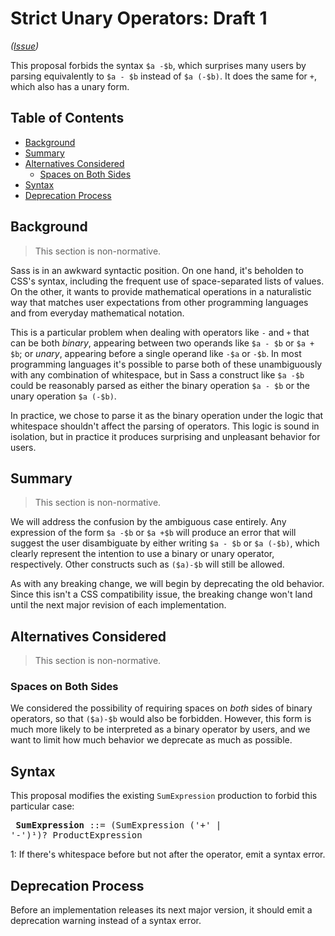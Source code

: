 # Strict Unary Operators: Draft 1

*([Issue](https://github.com/sass/sass/issues/1912))*

This proposal forbids the syntax `$a -$b`, which surprises many users by parsing
equivalently to `$a - $b` instead of `$a (-$b)`. It does the same for `+`, which
also has a unary form.

## Table of Contents

* [Background](#background)
* [Summary](#summary)
* [Alternatives Considered](#alternatives-considered)
  * [Spaces on Both Sides](#spaces-on-both-sides)
* [Syntax](#syntax)
* [Deprecation Process](#deprecation-process)

## Background

> This section is non-normative.

Sass is in an awkward syntactic position. On one hand, it's beholden to CSS's
syntax, including the frequent use of space-separated lists of values. On the
other, it wants to provide mathematical operations in a naturalistic way that
matches user expectations from other programming languages and from everyday
mathematical notation.

This is a particular problem when dealing with operators like `-` and `+` that
can be both *binary*, appearing between two operands like `$a - $b` or `$a +
$b`; or *unary*, appearing before a single operand like `-$a` or `-$b`. In most
programming languages it's possible to parse both of these unambiguously with
any combination of whitespace, but in Sass a construct like `$a -$b` could be
reasonably parsed as either the binary operation `$a - $b` or the unary
operation `$a (-$b)`.

In practice, we chose to parse it as the binary operation under the logic that
whitespace shouldn't affect the parsing of operators. This logic is sound in
isolation, but in practice it produces surprising and unpleasant behavior for
users.

## Summary

> This section is non-normative.

We will address the confusion by the ambiguous case entirely. Any expression of
the form `$a -$b` or `$a +$b` will produce an error that will suggest the user
disambiguate by either writing `$a - $b` or `$a (-$b)`, which clearly represent
the intention to use a binary or unary operator, respectively. Other constructs
such as `($a)-$b` will still be allowed.

As with any breaking change, we will begin by deprecating the old behavior.
Since this isn't a CSS compatibility issue, the breaking change won't land until
the next major revision of each implementation.

## Alternatives Considered

> This section is non-normative.

### Spaces on Both Sides

We considered the possibility of requiring spaces on *both* sides of binary
operators, so that `($a)-$b` would also be forbidden. However, this form is much
more likely to be interpreted as a binary operator by users, and we want to
limit how much behavior we deprecate as much as possible.

## Syntax

This proposal modifies the existing `SumExpression` production to forbid
this particular case:

<x><pre>
**SumExpression** ::= (SumExpression ('+' | '-')¹)? ProductExpression
</pre></x>

1: If there's whitespace before but not after the operator, emit a syntax error.

## Deprecation Process

Before an implementation releases its next major version, it should emit a
deprecation warning instead of a syntax error.
